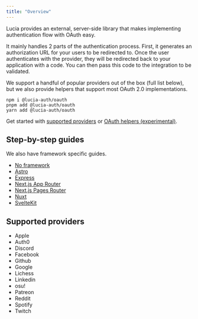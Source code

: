 ```yaml
---
title: "Overview"
---
```


Lucia provides an external, server-side library that makes implementing authentication flow with OAuth easy.

It mainly handles 2 parts of the authentication process. First, it generates an authorization URL for your users to be redirected to. Once the user authenticates with the provider, they will be redirected back to your application with a code. You can then pass this code to the integration to be validated.

We support a handful of popular providers out of the box (full list below), but we also provide helpers that support most OAuth 2.0 implementations.

```
npm i @lucia-auth/oauth
pnpm add @lucia-auth/oauth
yarn add @lucia-auth/oauth
```

Get started with [supported providers](/oauth/basics/using-supported-providers) or [OAuth helpers (experimental)](/oauth/basics/oauth-helpers).

## Step-by-step guides

We also have framework specific guides.

- [No framework](/guidebook/github-oauth)
- [Astro](/guidebook/github-oauth/astro)
- [Express](/guidebook/github-oauth/express)
- [Next.js App Router](/guidebook/github-oauth/nextjs-app)
- [Next.js Pages Router](/guidebook/github-oauth/nextjs-pages)
- [Nuxt](/guidebook/github-oauth/nuxt)
- [SvelteKit](/guidebook/github-oauth/sveltekit)

## Supported providers

- Apple
- Auth0
- Discord
- Facebook
- Github
- Google
- Lichess
- Linkedin
- osu!
- Patreon
- Reddit
- Spotify
- Twitch
